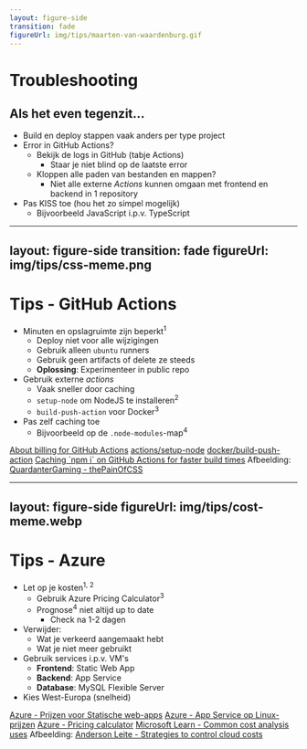 ```yaml
---
layout: figure-side
transition: fade
figureUrl: img/tips/maarten-van-waardenburg.gif
---
```


# Troubleshooting

## Als het even tegenzit...

- Build en deploy stappen vaak anders per type project
- Error in GitHub Actions?
  - Bekijk de logs in GitHub (tabje Actions)
    - Staar je niet blind op de laatste error
  - Kloppen alle paden van bestanden en mappen?
    - Niet alle externe _Actions_ kunnen omgaan met frontend en backend in 1 repository
- Pas KISS toe (hou het zo simpel mogelijk)
  - Bijvoorbeeld JavaScript i.p.v. TypeScript

---
layout: figure-side
transition: fade
figureUrl: img/tips/css-meme.png
---

# Tips - GitHub Actions

- Minuten en opslagruimte zijn beperkt<sup>1</sup>
  - Deploy niet voor alle wijzigingen
  - Gebruik alleen `ubuntu` runners
  - Gebruik geen artifacts of delete ze steeds
  - **Oplossing**: Experimenteer in public repo
- Gebruik externe _actions_
  - Vaak sneller door caching
  - `setup-node` om NodeJS te installeren<sup>2</sup>
  - `build-push-action` voor Docker<sup>3</sup>
- Pas zelf caching toe
  - Bijvoorbeeld op de `.node-modules`-map<sup>4</sup>

<Footnotes separator>
  <Footnote :number=1><a href="https://docs.github.com/en/billing/managing-billing-for-your-products/managing-billing-for-github-actions/about-billing-for-github-actions" rel="noreferrer" target="_blank">About billing for GitHub Actions</a></Footnote>
  <Footnote :number=2><a href="https://github.com/actions/setup-node" rel="noreferrer" target="_blank">actions/setup-node</a></Footnote>
  <Footnote :number=3><a href="https://github.com/docker/build-push-action" rel="noreferrer" target="_blank">docker/build-push-action</a></Footnote>
  <Footnote :number=4><a href="https://accreditly.io/articles/caching-npm-i-on-github-actions-for-faster-build-times" rel="noreferrer" target="_blank">Caching `npm i` on GitHub Actions for faster build times</a></Footnote>
  <Footnote :number=5>Afbeelding: <a href="https://www.reddit.com/r/ProgrammerHumor/comments/1j0v8d6/thepainofcss/" rel="noreferrer" target="_blank">QuardanterGaming - thePainOfCSS</a></Footnote>
</Footnotes>

---
layout: figure-side
figureUrl: img/tips/cost-meme.webp
---

# Tips - Azure

- Let op je kosten<sup>1, 2</sup>
  - Gebruik Azure Pricing Calculator<sup>3</sup>
  - Prognose<sup>4</sup> niet altijd up to date
    - Check na 1-2 dagen
- Verwijder:
  - Wat je verkeerd aangemaakt hebt
  - Wat je niet meer gebruikt
- Gebruik services i.p.v. VM's
    - **Frontend**: Static Web App
    - **Backend**: App Service
    - **Database**: MySQL Flexible Server
- Kies West-Europa (snelheid)

<Footnotes separator>
  <Footnote :number=1><a href="https://azure.microsoft.com/nl-nl/pricing/details/app-service/static/" rel="noreferrer" target="_blank">Azure - Prijzen voor Statische web-apps</a></Footnote>
  <Footnote :number=2><a href="https://azure.microsoft.com/nl-nl/pricing/details/app-service/linux/" rel="noreferrer" target="_blank">Azure - App Service op Linux-prijzen</a></Footnote>
  <Footnote :number=3><a href="https://azure.microsoft.com/en-us/pricing/calculator/" rel="noreferrer" target="_blank">Azure - Pricing calculator</a></Footnote>
  <Footnote :number=4><a href="https://learn.microsoft.com/en-us/azure/cost-management-billing/costs/cost-analysis-common-uses" rel="noreferrer" target="_blank">Microsoft Learn - Common cost analysis uses</a></Footnote>
  <Footnote :number=5>Afbeelding: <a href="https://andersonsleite.medium.com/keeping-costs-at-bay-strategies-to-reduce-control-azure-or-any-cloud-platform-costs-600d0d2f259f" rel="noreferrer" target="_blank">Anderson Leite - Strategies to control cloud costs</a></Footnote>
</Footnotes>
